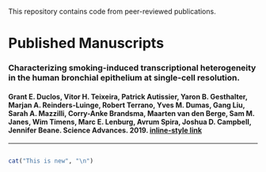 This repository contains code from peer-reviewed publications.

# Published Manuscripts

### Characterizing smoking-induced transcriptional heterogeneity in the human bronchial epithelium at single-cell resolution.
#### Grant E. Duclos, Vitor H. Teixeira, Patrick Autissier, Yaron B. Gesthalter, Marjan A. Reinders-Luinge, Robert Terrano, Yves M. Dumas, Gang Liu, Sarah A. Mazzilli, Corry-Anke Brandsma, Maarten van den Berge, Sam M. Janes, Wim Timens, Marc E. Lenburg, Avrum Spira, Joshua D. Campbell, Jennifer Beane. Science Advances. 2019. [inline-style link](https://www.google.com)

***

```R

cat("This is new", "\n")

```
